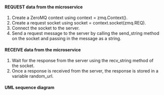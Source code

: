 #### REQUEST data from the microservice
1. Create a ZeroMQ context using context = zmq.Context().
2. Create a request socket using socket = context.socket(zmq.REQ).
3. Connect the socket to the server.
4. Send a request message to the server by calling the send_string method on the socket and passing in the message as a string. 
#### RECEIVE data from the microservice 
1. Wait for the response from the server using the recv_string method of the socket. 
2. Once a response is received from the server, the response is stored in a variable random_url.
#### UML sequence diagram 
